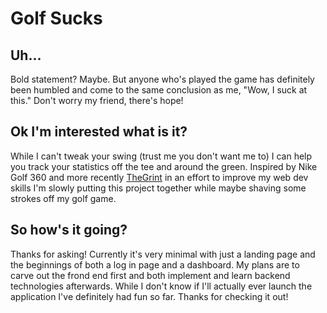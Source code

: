 # Golf Sucks

## Uh...
Bold statement? Maybe. But anyone who's played the game has definitely been humbled and come to the same conclusion
as me, "Wow, I suck at this." Don't worry my friend, there's hope!

## Ok I'm interested what is it?
While I can't tweak your swing (trust me you don't want me to) I can help you track your statistics off the tee 
and around the green. Inspired by Nike Golf 360 and more recently [TheGrint](https://www.thegrint.com/) in an effort
to improve my web dev skills I'm slowly putting this project together while maybe shaving some strokes off my golf game.

## So how's it going?
Thanks for asking! Currently it's very minimal with just a landing page and the beginnings of both a log in page
and a dashboard. My plans are to carve out the frond end first and both implement and learn backend technologies
afterwards. While I don't know if I'll actually ever launch the application I've definitely had fun so far. Thanks
for checking it out!
